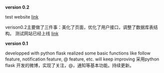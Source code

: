 **version 0.2**

test website [link](http://192.241.158.97)

verison0.2主要做了三件事：美化了页面，优化了用户接口，调整了数据库表结构。
测试网站已经上线 [link](http://192.241.158.97)
    
**version 0.1**

developped with python flask 
realized some basic functions like follow feature, notification feature, @ feature, etc.
will keep improving
采用python flask 开发的微博，实现了关注，@，通知等基本功能。持续更新。


